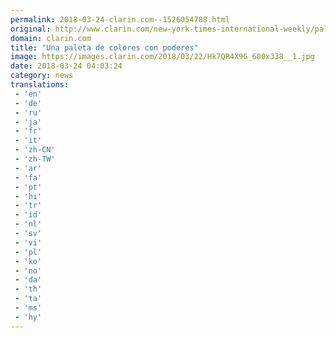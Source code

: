 ```yaml
---
permalink: 2018-03-24-clarin.com--1526054788.html
original: http://www.clarin.com/new-york-times-international-weekly/paleta-colores-poderes_0_HJB210GqM.html
domain: clarin.com
title: "Una paleta de colores con poderes"
image: https://images.clarin.com/2018/03/22/Hk7QR4X9G_600x338__1.jpg
date: 2018-03-24 04:03:24
category: news
translations: 
 - 'en'
 - 'de'
 - 'ru'
 - 'ja'
 - 'fr'
 - 'it'
 - 'zh-CN'
 - 'zh-TW'
 - 'ar'
 - 'fa'
 - 'pt'
 - 'hi'
 - 'tr'
 - 'id'
 - 'nl'
 - 'sv'
 - 'vi'
 - 'pl'
 - 'ko'
 - 'no'
 - 'da'
 - 'th'
 - 'ta'
 - 'ms'
 - 'hy'
---
```


